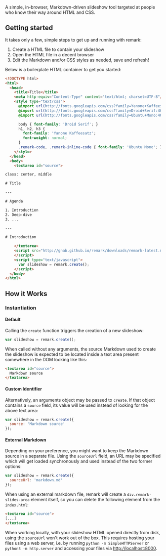 A simple, in-browser, Markdown-driven slideshow tool targeted at people who know their way around HTML and CSS.

## Getting started

It takes only a few, simple steps to get up and running with remark:

1. Create a HTML file to contain your slideshow
2. Open the HTML file in a decent browser
3. Edit the Markdown and/or CSS styles as needed, save and refresh!

Below is a boilerplate HTML container to get you started:

```html
<!DOCTYPE html>
<html>
  <head>
    <title>Title</title>
    <meta http-equiv="Content-Type" content="text/html; charset=UTF-8"/>
    <style type="text/css">
      @import url(http://fonts.googleapis.com/css?family=Yanone+Kaffeesatz);
      @import url(http://fonts.googleapis.com/css?family=Droid+Serif:400,700,400italic);
      @import url(http://fonts.googleapis.com/css?family=Ubuntu+Mono:400,700,400italic);

      body { font-family: 'Droid Serif'; }
      h1, h2, h3 {
        font-family: 'Yanone Kaffeesatz';
        font-weight: normal;
      }
      .remark-code, .remark-inline-code { font-family: 'Ubuntu Mono'; }
    </style>
  </head>
  <body>
    <textarea id="source">

class: center, middle

# Title

---

# Agenda

1. Introduction
2. Deep-dive
3. ...

---

# Introduction

    </textarea>
    <script src="http://gnab.github.io/remark/downloads/remark-latest.min.js" type="text/javascript">
    </script>
    <script type="text/javascript">
      var slideshow = remark.create();
    </script>
  </body>
</html>
```

## How it Works

### Instantiation

#### Default

Calling the `create` function triggers the creation of a new slideshow:

```javascript
var slideshow = remark.create();
```

When called without any arguments, the source Markdown used to create the slideshow is expected to be located inside a text area present somewhere in the DOM looking like this:

```html
<textarea id="source">
  Markdown source
</textarea>
```

#### Custom Identifier

Alternatively, an arguments object may be passed to `create`. If that object contains a `source` field, its value will be used instead of looking for the above text area:

```javascript
var slideshow = remark.create({
  source: 'Markdown source'
});
```

#### External Markdown

Depending on your preference, you might want to keep the Markdown source in a separate file. Using the `sourceUrl` field, an URL may be specified which will get loaded synchronously and used instead of the two former options:

```javascript
var slideshow = remark.create({
  sourceUrl: 'markdown.md'
});
```

When using an external markdown file, remark will create a `div.remark-slides-area` element itself, so you can delete the following element from the `index.html`:

```html
<textarea id="source">
[...]
</textarea>
```

When working locally, with your slideshow HTML opened directly from disk, using the `sourceUrl` won't work out of the box. This requires hosting your files using a web server, i.e. by running `python -m SimpleHTTPServer` or `python3 -m http.server` and accessing your files via [http://localhost:8000](http://localhost:8000).
